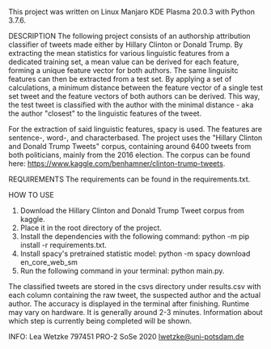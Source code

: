 This project was written on Linux Manjaro KDE Plasma 20.0.3 with Python 3.7.6.

DESCRIPTION
The following project consists of an authorship attribution classifier of tweets made either by Hillary Clinton or Donald Trump. By extracting the mean statistics for various linguistic features from a dedicated training set, 
a mean value can be derived for each feature, forming a unique feature vector for both authors. The same linguisitc features can then be extracted from a test set. By applying a set of calculations, a minimum distance between the
feature vector of a single test set tweet and the feature vectors of both authors can be derived. This way, the test tweet is classified with the author with the minimal distance - aka the author "closest" to the linguistic features of the tweet.

For the extraction of said linguistic features, spacy is used. The features are sentence-, word-, and characterbased.
The project uses the "Hillary Clinton and Donald Trump Tweets"  corpus, containing around 6400 tweets from both politicians, mainly from the 2016 election.
The corpus can be found here: https://www.kaggle.com/benhamner/clinton-trump-tweets.


REQUIREMENTS
The requirements can be found in the requirements.txt.


HOW TO USE
1) Download the Hillary Clinton and Donald Trump Tweet corpus from kaggle.
2) Place it in the root directory of the project.
3) Install the dependencies with the following command: python -m pip install -r requirements.txt.
4) Install spacy's pretrained statistic model: python -m spacy download en_core_web_sm
5) Run the following command in your terminal: python main.py.

The classified tweets are stored in the csvs directory under results.csv with each column containing the raw tweet, the suspected author and the actual author. The accuracy is displayed in the terminal after finishing.
Runtime may vary on hardware. It is generally around 2-3 minutes. Information about which step is currently being completed will be shown.


INFO:
Lea Wetzke
797451
PRO-2 SoSe 2020
lwetzke@uni-potsdam.de
